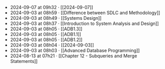 - 2024-09-07 at 09h32 · [[2024-09-07]]
- 2024-09-03 at 08h59 · [[Difference between SDLC and Methodology]]
- 2024-09-03 at 08h49 · [[Systems Design]]
- 2024-09-03 at 08h37 · [[Introduction to System Analysis and Design]]
- 2024-09-03 at 08h05 · [[ADB1.3]]
- 2024-09-03 at 08h05 · [[ADB1.1]]
- 2024-09-03 at 08h05 · [[ADB1.2]]
- 2024-09-03 at 08h04 · [[2024-09-03]]
- 2024-09-03 at 08h03 · [[Advanced Database Programming]]
- 2024-08-13 at 07h21 · [[Chapter 12 - Subqueries and Merge Statements]]
